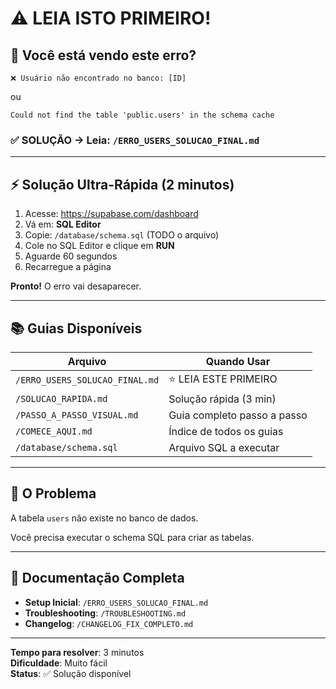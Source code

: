 # ⚠️ LEIA ISTO PRIMEIRO!

## 🚨 Você está vendo este erro?

```
❌ Usuário não encontrado no banco: [ID]
```

ou

```
Could not find the table 'public.users' in the schema cache
```

### ✅ SOLUÇÃO → Leia: `/ERRO_USERS_SOLUCAO_FINAL.md`

---

## ⚡ Solução Ultra-Rápida (2 minutos)

1. Acesse: https://supabase.com/dashboard
2. Vá em: **SQL Editor**
3. Copie: `/database/schema.sql` (TODO o arquivo)
4. Cole no SQL Editor e clique em **RUN**
5. Aguarde 60 segundos
6. Recarregue a página

**Pronto!** O erro vai desaparecer.

---

## 📚 Guias Disponíveis

| Arquivo | Quando Usar |
|---------|-------------|
| `/ERRO_USERS_SOLUCAO_FINAL.md` | ⭐ LEIA ESTE PRIMEIRO |
| `/SOLUCAO_RAPIDA.md` | Solução rápida (3 min) |
| `/PASSO_A_PASSO_VISUAL.md` | Guia completo passo a passo |
| `/COMECE_AQUI.md` | Índice de todos os guias |
| `/database/schema.sql` | Arquivo SQL a executar |

---

## 🎯 O Problema

A tabela `users` não existe no banco de dados.

Você precisa executar o schema SQL para criar as tabelas.

---

## 📖 Documentação Completa

- **Setup Inicial**: `/ERRO_USERS_SOLUCAO_FINAL.md`
- **Troubleshooting**: `/TROUBLESHOOTING.md`
- **Changelog**: `/CHANGELOG_FIX_COMPLETO.md`

---

**Tempo para resolver**: 3 minutos  
**Dificuldade**: Muito fácil  
**Status**: ✅ Solução disponível

